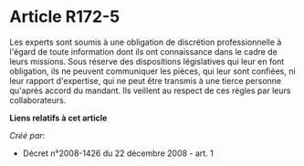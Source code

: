 # Article R172-5

Les experts sont soumis à une obligation de discrétion professionnelle à l'égard de toute information dont ils ont
connaissance dans le cadre de leurs missions. Sous réserve des dispositions législatives qui leur en font obligation, ils ne
peuvent communiquer les pièces, qui leur sont confiées, ni leur rapport d'expertise, qui ne peut être transmis à une tierce
personne qu'après accord du mandant. Ils veillent au respect de ces règles par leurs collaborateurs.

**Liens relatifs à cet article**

_Créé par_:

  - Décret n°2008-1426 du 22 décembre 2008 - art. 1
